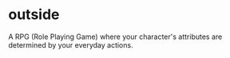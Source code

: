# outside
A RPG (Role Playing Game) where your character's attributes are determined by your everyday actions. 
